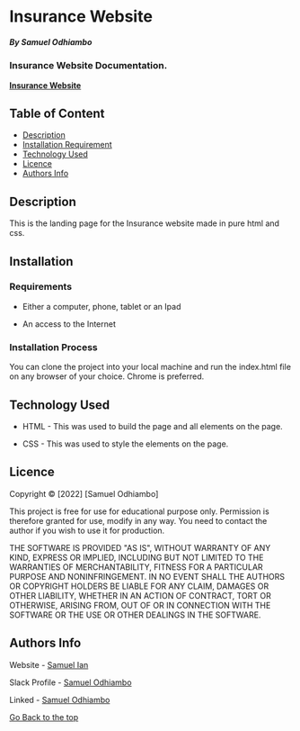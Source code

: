 # Insurance Website
##### By Samuel Odhiambo 
### Insurance Website Documentation.

**<a href="https://samuelodhiambo.github.io/InsuranceWebsite/">Insurance Website</a>**

## Table of Content

+ [Description](#description)
+ [Installation Requirement](#Installation)
+ [Technology Used](#technology-used)
+ [Licence](#licence)
+ [Authors Info](#author-Info)

## Description
<p>This is the landing page for the Insurance website made in pure html and css.</p>

## Installation

### Requirements

* Either a computer, phone, tablet or an Ipad

* An access to the Internet

### Installation Process
<p>You can clone the project into your local machine and run the index.html file on any browser of your choice. Chrome is preferred. </p>

## Technology Used
* HTML - This was used to build the page and all elements on the page.

* CSS - This was used to style the elements on the page.


## Licence

Copyright &copy; [2022] [Samuel Odhiambo]

This project is free for use for educational purpose only. Permission is therefore granted for use, modify in any way. You need to contact the author if you wish to use it for production.

THE SOFTWARE IS PROVIDED "AS IS", WITHOUT WARRANTY OF ANY KIND, EXPRESS OR
IMPLIED, INCLUDING BUT NOT LIMITED TO THE WARRANTIES OF MERCHANTABILITY,
FITNESS FOR A PARTICULAR PURPOSE AND NONINFRINGEMENT. IN NO EVENT SHALL THE
AUTHORS OR COPYRIGHT HOLDERS BE LIABLE FOR ANY CLAIM, DAMAGES OR OTHER
LIABILITY, WHETHER IN AN ACTION OF CONTRACT, TORT OR OTHERWISE, ARISING FROM,
OUT OF OR IN CONNECTION WITH THE SOFTWARE OR THE USE OR OTHER DEALINGS IN THE
SOFTWARE.


## Authors Info

Website - [Samuel Ian](https://sites.google.com/view/samwelian3/contact-me)

Slack Profile - [Samuel Odhiambo](https://moringaclassroom.slack.com/team/U02TPNM66TG)

Linked - [Samuel Odhiambo](https://www.linkedin.com/in/osamwelian3/)

[Go Back to the top](#Insurance%20Website)
